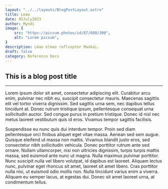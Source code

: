 ```yaml
---
layout: "../../layouts/BlogPostLayout.astro"
title: Lmao
date: 05July2023
author: Myndi
image: {
    src: "https://picsum.photos/id/87/600/300",
    alt: "Lorem picsum",
}
description: Lmao elmao roflcopter Maokai.
draft: false
category: Reference Docs
---
```


## This is a blog post title

---

Lorem ipsum dolor sit amet, consectetur adipiscing elit. Curabitur arcu enim, pulvinar nec nibh eu, suscipit consectetur mauris. Maecenas sagittis elit vel tortor viverra dignissim. Sed sagittis urna sem, nec dapibus tellus tincidunt at. Donec rutrum tristique ipsum, pellentesque consequat urna sollicitudin auctor. Sed congue purus in pretium tristique. Donec id nisl nec metus laoreet vestibulum quis id eros. Vivamus tempor sagittis facilisis.

Suspendisse eu nunc quis dui interdum tempor. Proin sed diam pellentesque orci finibus aliquet eget vitae massa. Aenean sed sem augue. Quisque eleifend ut massa non mattis. Vivamus blandit justo eros, sed consectetur nibh sollicitudin vehicula. Donec porttitor rutrum ante sed ornare. Nullam ullamcorper, nisi non ultricies dignissim, turpis turpis mattis massa, sed euismod ante nunc ut magna. Nulla maximus pulvinar porttitor. Nunc suscipit nulla vel libero volutpat, id dapibus est laoreet. Aliquam lectus nunc, pulvinar eget rhoncus sit amet, laoreet sit amet libero. Cras porttitor nulla nisi, ut euismod odio mollis non. Nulla tincidunt varius enim a viverra. Aliquam eu semper lacus, at egestas dui. Donec sit amet laoreet urna, at condimentum tellus.
